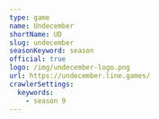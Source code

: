 ```yaml
---
type: game
name: Undecember
shortName: UD
slug: undecember
seasonKeyword: season
official: true
logo: /img/undecember-logo.png
url: https://undecember.line.games/
crawlerSettings:
  keywords:
    - season 9
---
```

